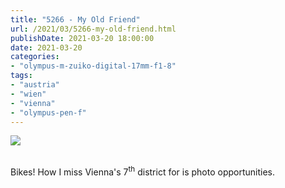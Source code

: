 ```yaml
---
title: "5266 - My Old Friend"
url: /2021/03/5266-my-old-friend.html
publishDate: 2021-03-20 18:00:00
date: 2021-03-20
categories:
- "olympus-m-zuiko-digital-17mm-f1-8"
tags:
- "austria"
- "wien"
- "vienna"
- "olympus-pen-f"
---
```

<div class="container">
<div class="center"><a target="_blank" href="https://d25zfm9zpd7gm5.cloudfront.net/1200x1200/2019/20190224_113238_lr.jpg"><img class="webfeedsFeaturedVisual" src="https://d25zfm9zpd7gm5.cloudfront.net/0600x0600/2019/20190224_113238_lr.jpg" /></a></div>
</div>
<br />

Bikes! How I miss Vienna's 7<sup>th</sup> district for is
photo opportunities.

